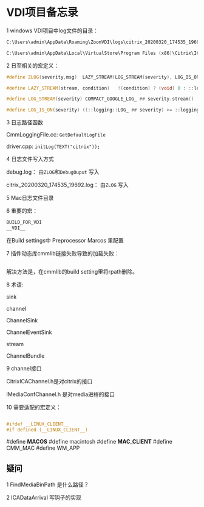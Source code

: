 # VDI项目备忘录

1 windows VDI项目中log文件的目录：


```c++
C:\Users\admin\AppData\Roaming\ZoomVDI\logs\citrix_20200320_174535_19692.log

C:\Users\admin\AppData\Local\VirtualStore\Program Files (x86)\Citrix\ICA Client\debug.log
```

2 日至相关的宏定义：

```c++
#define ZLOG(severity,msg)	LAZY_STREAM(LOG_STREAM(severity), LOG_IS_ON(severity)) << msg << " "

#define LAZY_STREAM(stream, condition)   !(condition) ? (void) 0 : ::logging::LogMessageVoidify() & (stream)

#define LOG_STREAM(severity) COMPACT_GOOGLE_LOG_ ## severity.stream()

#define LOG_IS_ON(severity) ((::logging::LOG_ ## severity) >= ::logging::GetMinLogLevel())
```

3 日志路径函数

CmmLoggingFile.cc: `GetDefaultLogFile`

driver.cpp:  `initLog(TEXT("citrix"));`

4 日志文件写入方式 

debug.log： 由`ZLOG`和`DebugOuput` 写入

citrix_20200320_174535_19692.log： 由`ZLOG` 写入


5 Mac日志文件目录

6  重要的宏：

```c
BUILD_FOR_VDI
__VDI__
```
在Build settings中 Preprocessor Marcos 里配置

7 插件动态库cmmlib链接失败导致的加载失败： 

```

```

解决方法是，在cmmlib的build setting里将rpath删除。




8 术语:

sink

channel

ChannelSink

ChannelEventSink

stream

ChannelBundle


9  channel接口

CitrixICAChannel.h是对citrix的接口

IMediaConfChannel.h 是对media进程的接口

10 需要适配的宏定义：

```c

#ifdef __LINUX_CLIENT__
#if defined (__LINUX_CLIENT__)

```

#define __MACOS__
#define macintosh
#define __MAC_CLIENT__
#define CMM_MAC
#define WM_APP 





## 疑问

1 FindMediaBinPath 是什么路径？

2 ICADataArrival 写钩子的实现


